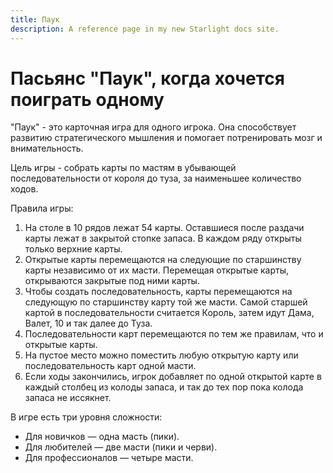 ```yaml
---
title: Паук
description: A reference page in my new Starlight docs site.
---
```


# Пасьянс "Паук", когда хочется поиграть одному

"Паук" - это карточная игра для одного игрока. Она способствует развитию стратегического мышления и помогает потренировать мозг и внимательность.

Цель игры - собрать карты по мастям в убывающей последовательности от короля до туза, за наименьшее количество ходов.

Правила игры:
1. На столе в 10 рядов лежат 54 карты. Оставшиеся после раздачи карты лежат в закрытой стопке запаса. В каждом ряду открыты только верхние карты.
2.  Открытые карты перемещаются на следующие по старшинству карты независимо от их масти. Перемещая открытые карты, открываются закрытые под ними карты.
3. Чтобы создать последовательность, карты перемещаются на следующую по старшинству карту той же масти. Самой старшей картой в последовательности считается Король, затем идут Дама, Валет, 10 и так далее до Туза.
4. Последовательности карт перемещаются по тем же правилам, что и открытые карты.
5. На пустое место можно поместить любую открытую карту или последовательность карт одной масти.
6. Если ходы закончились, игрок добавляет по одной открытой карте в каждый столбец из колоды запаса, и так до тех пор пока колода запаса не иссякнет.

В игре есть три уровня сложности:

- Для новичков — одна масть (пики).
- Для любителей — две масти (пики и черви).
- Для профессионалов — четыре масти.